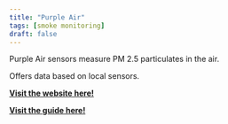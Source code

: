 ```yaml
---
title: "Purple Air"
tags: [smoke monitoring]
draft: false
---
```


Purple Air sensors measure PM 2.5 particulates in the air. 

Offers data based on local sensors.

[**Visit the website here!**](https://map.purpleair.com/air-quality-standards-us-epa-aqi)

[**Visit the guide here!**](https://community.purpleair.com/t/purpleair-map-guide/90)

